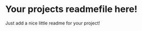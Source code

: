 Your projects readmefile here!
==============================

Just add a nice little readme for your project!
